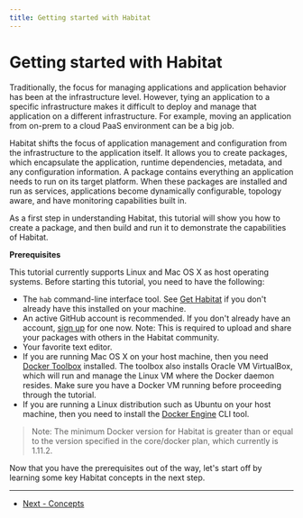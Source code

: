 ```yaml
---
title: Getting started with Habitat
---
```


# Getting started with Habitat
Traditionally, the focus for managing applications and application behavior has been at the infrastructure level. However, tying an application to a specific infrastructure makes it difficult to deploy and manage that application on a different infrastructure. For example, moving an application from on-prem to a cloud PaaS environment can be a big job.

Habitat shifts the focus of application management and configuration from the infrastructure to the application itself. It allows you to create packages, which encapsulate the application, runtime dependencies, metadata, and any configuration information. A package contains everything an application needs to run on its target platform. When these packages are installed and run as services, applications become dynamically configurable, topology aware, and have monitoring capabilities built in.

As a first step in understanding Habitat, this tutorial will show you how to create a package, and then build and run it to demonstrate the capabilities of Habitat.

**Prerequisites**

This tutorial currently supports Linux and Mac OS X as host operating systems. Before starting this tutorial, you need to have the following:

*   The `hab` command-line interface tool. See [Get Habitat](/docs/get-habitat) if you don't already have this installed on your machine.
*    An active GitHub account is recommended. If you don't already have an account, [sign up](https://github.com/) for one now. Note: This is required to upload and share your packages with others in the Habitat community.
*   Your favorite text editor.
*   If you are running Mac OS X on your host machine, then you need [Docker Toolbox](https://www.docker.com/products/docker-toolbox) installed. The toolbox also installs Oracle VM VirtualBox, which will run and manage the Linux VM where the Docker daemon resides. Make sure you have a Docker VM running before proceeding through the tutorial.
*   If you are running a Linux distribution such as Ubuntu on your host machine, then you need to install the [Docker Engine](https://docs.docker.com/linux/) CLI tool.

  > Note: The minimum Docker version for Habitat is greater than or equal to the version specified in the core/docker plan, which currently is 1.11.2.

Now that you have the prerequisites out of the way, let's start off by learning some key Habitat concepts in the next step.

<hr>
<ul class="main-content--button-nav">
  <li><a href="/tutorials/getting-started-basic-concepts" class="button cta">Next - Concepts</a></li>
</ul>
